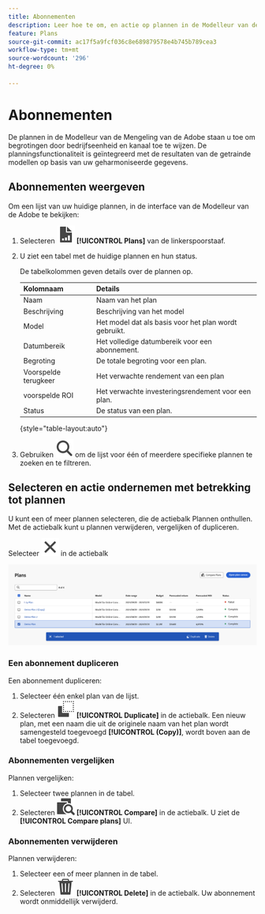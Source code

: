 ```yaml
---
title: Abonnementen
description: Leer hoe te om, en actie op plannen in de Modelleur van de Adobe te bekijken te selecteren.
feature: Plans
source-git-commit: ac17f5a9fcf036c8e689879578e4b745b789cea3
workflow-type: tm+mt
source-wordcount: '296'
ht-degree: 0%

---
```



# Abonnementen

De plannen in de Modelleur van de Mengeling van de Adobe staan u toe om begrotingen door bedrijfseenheid en kanaal toe te wijzen. De planningsfunctionaliteit is geïntegreerd met de resultaten van de getrainde modellen op basis van uw geharmoniseerde gegevens.


## Abonnementen weergeven

Om een lijst van uw huidige plannen, in de interface van de Modelleur van de Adobe te bekijken:

1. Selecteren ![](../assets/icons/FileChart.svg) **[!UICONTROL Plans]** van de linkerspoorstaaf.

1. U ziet een tabel met de huidige plannen en hun status.

   De tabelkolommen geven details over de plannen op.

   | Kolomnaam | Details |
   |---|---|
   | Naam | Naam van het plan |
   | Beschrijving | Beschrijving van het model |
   | Model | Het model dat als basis voor het plan wordt gebruikt. |
   | Datumbereik | Het volledige datumbereik voor een abonnement. |
   | Begroting | De totale begroting voor een plan. |
   | Voorspelde terugkeer | Het verwachte rendement van een plan |
   | voorspelde ROI | Het verwachte investeringsrendement voor een plan. |
   | Status | De status van een plan. |

   {style="table-layout:auto"}

1. Gebruiken ![Zoeken](../assets/icons/Search.svg) om de lijst voor één of meerdere specifieke plannen te zoeken en te filtreren.


## Selecteren en actie ondernemen met betrekking tot plannen

U kunt een of meer plannen selecteren, die de actiebalk Plannen onthullen. Met de actiebalk kunt u plannen verwijderen, vergelijken of dupliceren.

Selecteer ![Sluiten](../assets/icons/Close.svg) in de actiebalk

![De actiebalk van plannen](../assets/plans-action-bar.png)

### Een abonnement dupliceren

Een abonnement dupliceren:

1. Selecteer één enkel plan van de lijst.
1. Selecteren ![Kopiëren](../assets/icons/Copy.svg) **[!UICONTROL Duplicate]** in de actiebalk. Een nieuw plan, met een naam die uit de originele naam van het plan wordt samengesteld toegevoegd **[!UICONTROL (Copy)]**, wordt boven aan de tabel toegevoegd.

### Abonnementen vergelijken

Plannen vergelijken:

1. Selecteer twee plannen in de tabel.
1. Selecteren ![Ververgelijken](../assets/icons/Compare.svg) **[!UICONTROL Compare]** in de actiebalk. U ziet de **[!UICONTROL Compare plans]** UI.


### Abonnementen verwijderen

Plannen verwijderen:

1. Selecteer een of meer plannen in de tabel.
1. Selecteren ![Verwijderen](../assets/icons/Delete.svg) **[!UICONTROL Delete]** in de actiebalk. Uw abonnement wordt onmiddellijk verwijderd.



